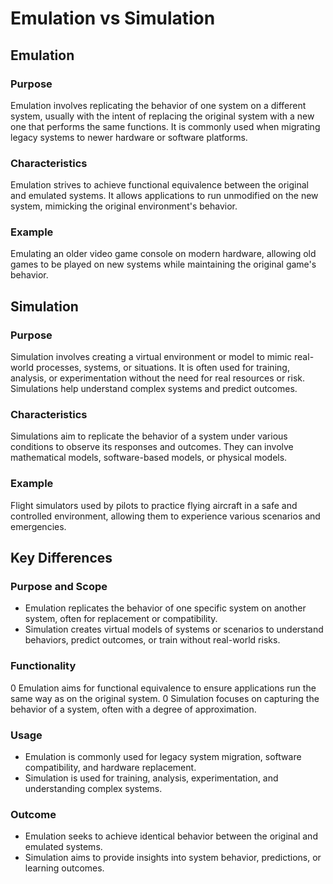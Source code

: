 # Emulation vs Simulation

## Emulation

### Purpose

Emulation involves replicating the behavior of one system on a different system, usually with the intent of replacing the original system with a new one that performs the same functions. It is commonly used when migrating legacy systems to newer hardware or software platforms.

### Characteristics

Emulation strives to achieve functional equivalence between the original and emulated systems. It allows applications to run unmodified on the new system, mimicking the original environment's behavior.

### Example

Emulating an older video game console on modern hardware, allowing old games to be played on new systems while maintaining the original game's behavior.

## Simulation

### Purpose

Simulation involves creating a virtual environment or model to mimic real-world processes, systems, or situations. It is often used for training, analysis, or experimentation without the need for real resources or risk. Simulations help understand complex systems and predict outcomes.

### Characteristics

Simulations aim to replicate the behavior of a system under various conditions to observe its responses and outcomes. They can involve mathematical models, software-based models, or physical models.

### Example

Flight simulators used by pilots to practice flying aircraft in a safe and controlled environment, allowing them to experience various scenarios and emergencies.

## Key Differences

### Purpose and Scope

- Emulation replicates the behavior of one specific system on another system, often for replacement or compatibility.
- Simulation creates virtual models of systems or scenarios to understand behaviors, predict outcomes, or train without real-world risks.

### Functionality

0 Emulation aims for functional equivalence to ensure applications run the same way as on the original system.
0 Simulation focuses on capturing the behavior of a system, often with a degree of approximation.

### Usage

- Emulation is commonly used for legacy system migration, software compatibility, and hardware replacement.
- Simulation is used for training, analysis, experimentation, and understanding complex systems.

### Outcome

- Emulation seeks to achieve identical behavior between the original and emulated systems.
- Simulation aims to provide insights into system behavior, predictions, or learning outcomes.
